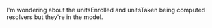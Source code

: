 I'm wondering about the unitsEnrolled and unitsTaken being computed resolvers but they're in the model.
